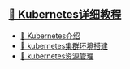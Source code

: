 

## [🔖 Kubernetes详细教程]()
- [🔖 Kubernetes介绍](book/Kubernetes介绍.md)
- [🔖 kubernetes集群环境搭建](book/KubernetesClusterInstall.md)
- [🔖 kubernetes资源管理](book/KubernetesResource.md)
